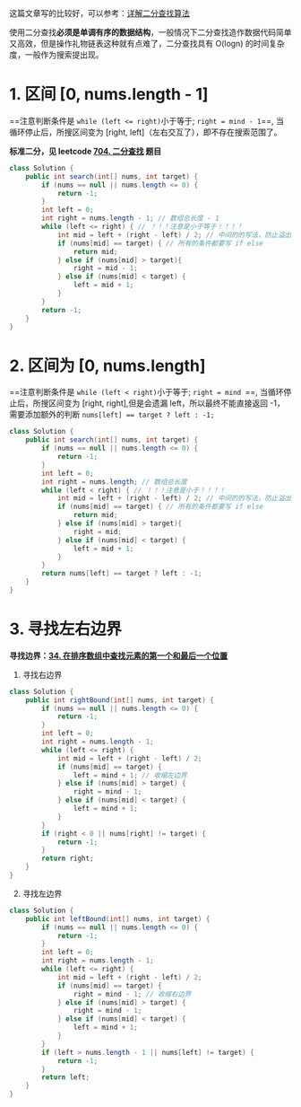 这篇文章写的比较好，可以参考：[详解二分查找算法 ](https://www.cnblogs.com/kyoner/p/11080078.html)



使用二分查找**必须是单调有序的数据结构**，一般情况下二分查找造作数据代码简单又高效，但是操作礼物链表这种就有点难了，二分查找具有 O(logn) 的时间复杂度，一般作为搜索提出现。

# 1. 区间 [0, nums.length - 1]

==注意判断条件是 `while (left <= right)`小于等于; `right = mind - 1`==, 当循环停止后，所搜区间变为 [right, left]（左右交互了），即不存在搜索范围了。

**标准二分，见 leetcode [704. 二分查找](https://leetcode-cn.com/problems/binary-search/) 题目**

```java
class Solution {
    public int search(int[] nums, int target) {
        if (nums == null || nums.length <= 0) {
            return -1;
        }
        int left = 0;
        int right = nums.length - 1; // 数组总长度 - 1
        while (left <= right) { // ！！！注意是小于等于！！！！
            int mid = left + (right - left) / 2; // 中间的的写法，防止溢出
            if (nums[mid] == target) { // 所有的条件都要写 if else
                return mid;
            } else if (nums[mid] > target){
                right = mid - 1;
            } else if (nums[mid] < target) {
                left = mid + 1;
            }
        }
        return -1;
    }
}
```

# 2. 区间为 [0, nums.length]

==注意判断条件是 `while (left < right)`小于等于; `right = mind `==, 当循环停止后，所搜区间变为 [right, right],但是会遗漏 left，所以最终不能直接返回 -1，需要添加额外的判断 `nums[left] == target ? left : -1;`

```java
class Solution {
    public int search(int[] nums, int target) {
        if (nums == null || nums.length <= 0) {
            return -1;
        }
        int left = 0;
        int right = nums.length; // 数组总长度
        while (left < right) { // ！！！注意是小于！！！！
            int mid = left + (right - left) / 2; // 中间的的写法，防止溢出
            if (nums[mid] == target) { // 所有的条件都要写 if else
                return mid;
            } else if (nums[mid] > target){
                right = mid;
            } else if (nums[mid] < target) {
                left = mid + 1;
            }
        }
        return nums[left] == target ? left : -1;
    }
}
```



# 3. 寻找左右边界

**寻找边界：[34. 在排序数组中查找元素的第一个和最后一个位置](https://leetcode-cn.com/problems/find-first-and-last-position-of-element-in-sorted-array/)**

1. 寻找右边界

```java
class Solution {
    public int rightBound(int[] nums, int target) {
        if (nums == null || nums.length <= 0) {
            return -1;
        }
        int left = 0;
        int right = nums.length - 1;
        while (left <= right) {
            int mid = left + (right - left) / 2;
            if (nums[mid] == target) {
                left = mind + 1; // 收缩左边界
            } else if (nums[mid] > target) {
                right = mind - 1;
            } else if (nums[mid] < target) {
                left = mind + 1;
            }
        }
        if (right < 0 || nums[right] != target) {
            return -1;
        }
        return right;
    }
}
```

2. 寻找左边界

```java
class Solution {
    public int leftBound(int[] nums, int target) {
        if (nums == null || nums.length <= 0) {
            return -1;
        }
        int left = 0;
        int right = nums.length - 1;
        while (left <= right) {
            int mid = left + (right - left) / 2;
            if (nums[mid] == target) {
                right = mind - 1; // 收缩右边界
            } else if (nums[mid] > target) {
                right = mind - 1;
            } else if (nums[mid] < target) {
                left = mind + 1;
            }
        }
        if (left > nums.length - 1 || nums[left] != target) {
            return -1;
        }
        return left;
    }
}
```

